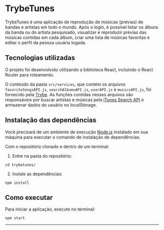 # TrybeTunes

TrybeTunes é uma aplicação de reprodução de músicas (prévias) de bandas e artistas em todo o mundo. Após o login, é possível listar os álbuns da banda ou do artista pesquisado, visualizar e reproduzir prévias das músicas contidas em cada álbum, criar uma lista de músicas favoritas e editar o perfil da pessoa usuária logada.

## Tecnologias utilizadas

O projeto foi desenvolvido utilizando a biblioteca React, incluindo o React Router para roteamento.

O conteúdo da pasta `src/services`, que contém os arquivos `favoriteSongsAPI.js`, `searchAlbumsAPI.js`, `userAPI.js` e `musicsAPI.js`, foi fornecido pela [Trybe](https://betrybe.com). As funções contidas nesses arquivos são responsáveis por buscar artistas e músicas pela [iTunes Search API](https://developer.apple.com/library/archive/documentation/AudioVideo/Conceptual/iTuneSearchAPI/index.html) e armazenar dados do usuário no localStorage.

## Instalação das dependências

Você precisará de um ambiente de execução [Node.js](https://nodejs.org) instalado em sua máquina para executar o comando de instalação de dependências.

Com o repositório clonado e dentro de um terminal:

1. Entre na pasta do repositório:

```
cd trybetunes/
```

2. Instale as dependências:

```
npm install
```

## Como executar

Para iniciar a aplicação, execute no terminal:

```
npm start
```

---
